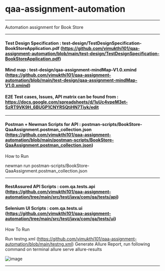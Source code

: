 # qaa-assignment-automation

---

Automation assignment for Book Store

---

#### Test Design Specification : test-design/TestDesignSpecification-BookStoreApplication.pdf (https://github.com/vimukthi101/qaa-assignment-automation/blob/main/test-design/TestDesignSpecification-BookStoreApplication.pdf)

#### Mind map : test-design/qaa-assignment-mindMap-V1.0.xmind (https://github.com/vimukthi101/qaa-assignment-automation/blob/main/test-design/qaa-assignment-mindMap-V1.0.xmind)

#### E2E Test cases, Issues, API matrix can be found from : https://docs.google.com/spreadsheets/d/1uUc4vpeM3et-SzRT9VK9H_6BUGP1CNYRSQtiHN7Tiyk/edit 

---

#### Postman + Newman Scripts for API : postman-scripts/BookStore-QaaAssignment.postman_collection.json (https://github.com/vimukthi101/qaa-assignment-automation/blob/main/postman-scripts/BookStore-QaaAssignment.postman_collection.json)

How to Run

newman run postman-scripts/BookStore-QaaAssignment.postman_collection.json 

---

#### RestAssured API Scripts : com.qa.tests.api (https://github.com/vimukthi101/qaa-assignment-automation/tree/main/src/test/java/com/qa/tests/api)

#### Selenium UI Scripts : com.qa.tests.ui (https://github.com/vimukthi101/qaa-assignment-automation/tree/main/src/test/java/com/qa/tests/ui)

How To Run

Run testng.xml (https://github.com/vimukthi101/qaa-assignment-automation/blob/main/testng.xml)
Generate Allure Report, run following command on terminal
  allure serve allure-results

![image](https://user-images.githubusercontent.com/20500564/169751393-eff84027-6a23-4bf1-8e40-f343dbe974bd.png)

---
